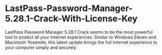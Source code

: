 # LastPass-Password-Manager-5.28.1-Crack-With-License-Key
LastPass Password Manager 5.28.1 Crack seems to be the most powerful tool to protect all your Internet experiences. Similar to Windows Eleven and Macintosh Yosemite, this latest update brings the full Internet experience to your computer simply and securely.
